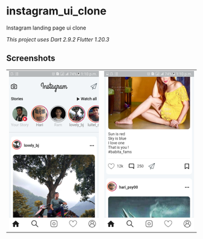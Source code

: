 # instagram_ui_clone

Instagram landing page ui clone

_This project uses Dart 2.9.2_
_Flutter 1.20.3_

## Screenshots

<table style={border:"none"}><tr><td><img src="https://github.com/rjlaasish/flutter-instagram_clone_ui/blob/master/assets/screenshots/screen1.png" alt="Landing Page" width="400"/></td><td><img src="https://github.com/rjlaasish/flutter-instagram_clone_ui/blob/master/assets/screenshots/screen2.png" alt="Secondary Home Page" width="400"/></td></tr></table>
